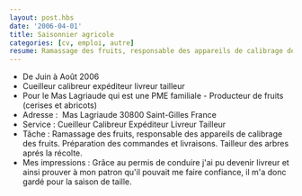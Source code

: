 ```yaml
---
layout: post.hbs
date: '2006-04-01'
title: Saisonnier agricole
categories: [cv, emploi, autre]
resume: Ramassage des fruits, responsable des appareils de calibrage des fruits (cerises et abricots). Préparation des commandes et livraisons. Tailleur des arbres aprés la récolte.
---
```

* De Juin à Août 2006
* Cueilleur calibreur expéditeur livreur tailleur
* Pour le Mas Lagriaude qui est une PME familiale - Producteur de fruits (cerises et abricots)
* Adresse : ­ Mas Lagriaude­ 30800­ Saint-Gilles­ France
* Service : Cueilleur­ Calibreur­ Expéditeur­ Livreur­ Tailleur­
* Tâche : Ramassage des fruits, responsable des appareils de calibrage des fruits. Préparation des commandes et livraisons. Tailleur des arbres aprés la récolte.
* Mes impressions : Grâce au permis de conduire j'ai pu devenir livreur et ainsi prouver à mon patron qu'il pouvait me faire confiance, il m'a donc gardé pour la saison de taille.